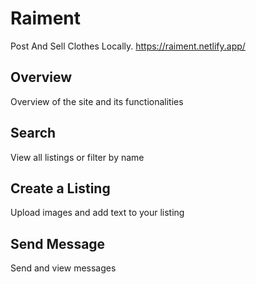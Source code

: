 # Raiment

Post And Sell Clothes Locally. https://raiment.netlify.app/

## Overview

Overview of the site and its functionalities

## Search

View all listings or filter by name

## Create a Listing

Upload images and add text to your listing

## Send Message

Send and view messages
